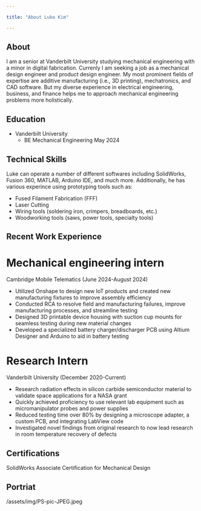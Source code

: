 ```yaml
---

title: "About Luke Kim"

---
```



## About
I am a senior at Vanderbilt University studying mechanical engineering with a minor in digital fabrication. Currenly I am seeking a job as a mechanical design engineer and product design engineer. My most prominent fields of expertise are additive manufacturing (i.e., 3D printing), mechatronics, and CAD software. But my diverse experience in electrical engineering, business, and finance helps me to approach mechanical engineering problems more holistically.

## Education

* Vanderbilt University
  * BE Mechanical Engineering May 2024

## Technical Skills

Luke can operate a number of different softwares including SolidWorks, Fusion 360, MATLAB, Arduino IDE, and much more. Additionally, he has various experince using prototyping tools such as:

* Fused Filament Fabrication (FFF)
* Laser Cutting
* Wiring tools (soldering iron, crimpers, breadboards, etc.)
* Woodworking tools (saws, power tools, specialty tools)

## Recent Work Experience

# Mechanical engineering intern
Cambridge Mobile Telematics (June 2024-August 2024)
* Utilized Onshape to design new IoT products and created new manufacturing fixtures to improve assembly efficiency
* Conducted RCA to resolve field and manufacturing failures, improve manufacturing processes, and streamline testing
* Designed 3D printable device housing with suction cup mounts for seamless testing during new material changes
* Developed a specialized battery charger/discharger PCB using Altium Designer and Arduino to aid in battery testing

# Research Intern
Vanderbilt University (December 2020-Current)
* Research radiation effects in silicon carbide semiconductor material to validate space applications for a NASA grant 
* Quickly achieved proficiency to use relevant lab equipment such as micromanipulator probes and power supplies
* Reduced testing time over 80% by designing a microscope adapter, a custom PCB, and integrating LabView code
* Investigated novel findings from original research to now lead research in room temperature recovery of defects

## Certifications
SolidWorks Associate Certification for Mechanical Design

## Portriat 

/assets/img/PS-pic-JPEG.jpeg
